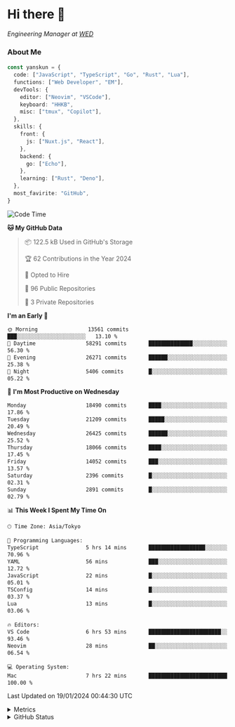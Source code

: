 # Hi there&nbsp;:wave:

<!-- ![Alt text](https://spotify-recently-played-readme.vercel.app/api?user=31kynbuubkiu3r4qh4hjuaglhfay) -->

_Engineering Manager at [WED](https://github.com/wedinc)_

### About Me

```ts
const yanskun = {
  code: ["JavaScript", "TypeScript", "Go", "Rust", "Lua"],
  functions: ["Web Developer", "EM"],
  devTools: {
    editor: ["Neovim", "VSCode"],
    keyboard: "HHKB",
    misc: ["tmux", "Copilot"],
  },
  skills: {
    front: {
      js: ["Nuxt.js", "React"],
    },
    backend: {
      go: ["Echo"],
    },
    learning: ["Rust", "Deno"],
  },
  most_favirite: "GitHub",
}
```

<!--START_SECTION:waka-->
![Code Time](http://img.shields.io/badge/Code%20Time-653%20hrs%2059%20mins-blue)

**🐱 My GitHub Data** 

> 📦 122.5 kB Used in GitHub's Storage 
 > 
> 🏆 62 Contributions in the Year 2024
 > 
> 💼 Opted to Hire
 > 
> 📜 96 Public Repositories 
 > 
> 🔑 3 Private Repositories 
 > 
**I'm an Early 🐤** 

```text
🌞 Morning                13561 commits       ███░░░░░░░░░░░░░░░░░░░░░░   13.10 % 
🌆 Daytime                58291 commits       ██████████████░░░░░░░░░░░   56.30 % 
🌃 Evening                26271 commits       ██████░░░░░░░░░░░░░░░░░░░   25.38 % 
🌙 Night                  5406 commits        █░░░░░░░░░░░░░░░░░░░░░░░░   05.22 % 
```
📅 **I'm Most Productive on Wednesday** 

```text
Monday                   18490 commits       ████░░░░░░░░░░░░░░░░░░░░░   17.86 % 
Tuesday                  21209 commits       █████░░░░░░░░░░░░░░░░░░░░   20.49 % 
Wednesday                26425 commits       ██████░░░░░░░░░░░░░░░░░░░   25.52 % 
Thursday                 18066 commits       ████░░░░░░░░░░░░░░░░░░░░░   17.45 % 
Friday                   14052 commits       ███░░░░░░░░░░░░░░░░░░░░░░   13.57 % 
Saturday                 2396 commits        █░░░░░░░░░░░░░░░░░░░░░░░░   02.31 % 
Sunday                   2891 commits        █░░░░░░░░░░░░░░░░░░░░░░░░   02.79 % 
```


📊 **This Week I Spent My Time On** 

```text
🕑︎ Time Zone: Asia/Tokyo

💬 Programming Languages: 
TypeScript               5 hrs 14 mins       ██████████████████░░░░░░░   70.96 % 
YAML                     56 mins             ███░░░░░░░░░░░░░░░░░░░░░░   12.72 % 
JavaScript               22 mins             █░░░░░░░░░░░░░░░░░░░░░░░░   05.01 % 
TSConfig                 14 mins             █░░░░░░░░░░░░░░░░░░░░░░░░   03.37 % 
Lua                      13 mins             █░░░░░░░░░░░░░░░░░░░░░░░░   03.06 % 

🔥 Editors: 
VS Code                  6 hrs 53 mins       ███████████████████████░░   93.46 % 
Neovim                   28 mins             ██░░░░░░░░░░░░░░░░░░░░░░░   06.54 % 

💻 Operating System: 
Mac                      7 hrs 22 mins       █████████████████████████   100.00 % 
```


 Last Updated on 19/01/2024 00:44:30 UTC
<!--END_SECTION:waka-->

<details>
  <summary>Metrics</summary>
  <img src="https://github.com/yanskun/yanskun/blob/main/github-metrics.svg" alt="Metrics">
</details>

<details>
  <summary>GitHub Status</summary>
  <picture>
    <source media="(prefers-color-scheme: dark)" srcset="https://raw.githubusercontent.com/yanskun/yanskun/master/profile-summary-card-output/nord_dark/0-profile-details.svg">
   <img src="https://raw.githubusercontent.com/yanskun/yanskun/master/profile-summary-card-output/default/0-profile-details.svg">
  </picture>
  <br>
  <picture>
    <source media="(prefers-color-scheme: dark)" srcset="https://raw.githubusercontent.com/yanskun/yanskun/master/profile-summary-card-output/nord_dark/1-repos-per-language.svg">
   <img src="https://raw.githubusercontent.com/yanskun/yanskun/master/profile-summary-card-output/default/1-repos-per-language.svg">
  </picture>
  <picture>
    <source media="(prefers-color-scheme: dark)" srcset="https://raw.githubusercontent.com/yanskun/yanskun/master/profile-summary-card-output/nord_dark/2-most-commit-language.svg">
   <img src="https://raw.githubusercontent.com/yanskun/yanskun/master/profile-summary-card-output/default/2-most-commit-language.svg">
  </picture>
  <br>
  <picture>
    <source media="(prefers-color-scheme: dark)" srcset="https://raw.githubusercontent.com/yanskun/yanskun/master/profile-summary-card-output/nord_dark/3-stats.svg">
   <img src="https://raw.githubusercontent.com/yanskun/yanskun/master/profile-summary-card-output/default/3-stats.svg">
  </picture>
  <picture>
    <source media="(prefers-color-scheme: dark)" srcset="https://raw.githubusercontent.com/yanskun/yanskun/master/profile-summary-card-output/nord_dark/4-productive-time.svg">
   <img src="https://raw.githubusercontent.com/yanskun/yanskun/master/profile-summary-card-output/default/4-productive-time.svg">
  </picture>
</details>
